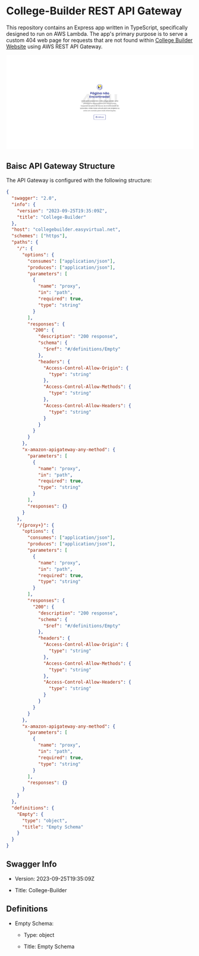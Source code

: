 # College-Builder REST API Gateway

This repository contains an Express app written in TypeScript, specifically designed to run on AWS Lambda. The app's primary purpose is to serve 
a custom 404 web page for requests that are not found within [College Builder Website](https://collegebuilder.easyvirtual.net/) using AWS REST API Gateway.

<img src="https://github.com/College-Builder/College-Builder/blob/main/global-assets/College-Builder-Not-Found-App/page-image.png">

## Baisc API Gateway Structure

The API Gateway is configured with the following structure:

```json
{
  "swagger": "2.0",
  "info": {
    "version": "2023-09-25T19:35:09Z",
    "title": "College-Builder"
  },
  "host": "collegebuilder.easyvirtual.net",
  "schemes": ["https"],
  "paths": {
    "/": {
      "options": {
        "consumes": ["application/json"],
        "produces": ["application/json"],
        "parameters": [
          {
            "name": "proxy",
            "in": "path",
            "required": true,
            "type": "string"
          }
        ],
        "responses": {
          "200": {
            "description": "200 response",
            "schema": {
              "$ref": "#/definitions/Empty"
            },
            "headers": {
              "Access-Control-Allow-Origin": {
                "type": "string"
              },
              "Access-Control-Allow-Methods": {
                "type": "string"
              },
              "Access-Control-Allow-Headers": {
                "type": "string"
              }
            }
          }
        }
      },
      "x-amazon-apigateway-any-method": {
        "parameters": [
          {
            "name": "proxy",
            "in": "path",
            "required": true,
            "type": "string"
          }
        ],
        "responses": {}
      }
    },
    "/{proxy+}": {
      "options": {
        "consumes": ["application/json"],
        "produces": ["application/json"],
        "parameters": [
          {
            "name": "proxy",
            "in": "path",
            "required": true,
            "type": "string"
          }
        ],
        "responses": {
          "200": {
            "description": "200 response",
            "schema": {
              "$ref": "#/definitions/Empty"
            },
            "headers": {
              "Access-Control-Allow-Origin": {
                "type": "string"
              },
              "Access-Control-Allow-Methods": {
                "type": "string"
              },
              "Access-Control-Allow-Headers": {
                "type": "string"
              }
            }
          }
        }
      },
      "x-amazon-apigateway-any-method": {
        "parameters": [
          {
            "name": "proxy",
            "in": "path",
            "required": true,
            "type": "string"
          }
        ],
        "responses": {}
      }
    }
  },
  "definitions": {
    "Empty": {
      "type": "object",
      "title": "Empty Schema"
    }
  }
}
```

## Swagger Info

- Version: 2023-09-25T19:35:09Z
  
- Title: College-Builder

## Definitions

- Empty Schema:
  
  - Type: object
    
  - Title: Empty Schema
